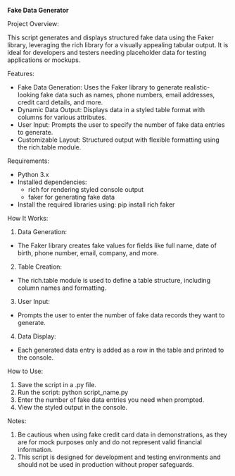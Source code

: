 **Fake Data Generator**

Project Overview:

This script generates and displays structured fake data using the Faker library, leveraging the rich library for a visually appealing tabular output. It is ideal for developers and testers needing placeholder data for testing applications or mockups.

Features:

* Fake Data Generation: Uses the Faker library to generate realistic-looking fake data such as names, phone numbers, email addresses, credit card details, and more.
* Dynamic Data Output: Displays data in a styled table format with columns for various attributes.
* User Input: Prompts the user to specify the number of fake data entries to generate.
* Customizable Layout: Structured output with flexible formatting using the rich.table module.

Requirements:

* Python 3.x
* Installed dependencies:
  * rich for rendering styled console output
  * faker for generating fake data
* Install the required libraries using: pip install rich faker

How It Works:

1. Data Generation:
  * The Faker library creates fake values for fields like full name, date of birth, phone number, email, company, and more.
2. Table Creation:
  * The rich.table module is used to define a table structure, including column names and formatting.
3. User Input:
  * Prompts the user to enter the number of fake data records they want to generate.
4. Data Display:
  * Each generated data entry is added as a row in the table and printed to the console.

How to Use:

1. Save the script in a .py file.
2. Run the script: python script_name.py
3. Enter the number of fake data entries you need when prompted.
4. View the styled output in the console.

Notes:

1. Be cautious when using fake credit card data in demonstrations, as they are for mock purposes only and do not represent valid financial information.
2. This script is designed for development and testing environments and should not be used in production without proper safeguards.
